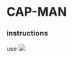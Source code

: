 # CAP-MAN

### instructions

use ![](https://res.cloudinary.com/dg98/image/upload/v1563138274/arrowkeys.png)
